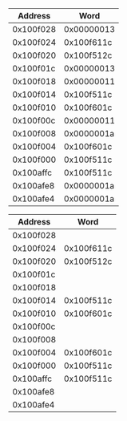 

|  Address  |    Word    |
| --------- | ---------- |
| 0x100f028 | 0x00000013 |
| 0x100f024 | 0x100f611c |
| 0x100f020 | 0x100f512c |
| 0x100f01c | 0x00000013 |
| 0x100f018 | 0x00000011 |
| 0x100f014 | 0x100f511c |
| 0x100f010 | 0x100f601c |
| 0x100f00c | 0x00000011 |
| 0x100f008 | 0x0000001a |
| 0x100f004 | 0x100f601c |
| 0x100f000 | 0x100f511c |
| 0x100affc | 0x100f511c |
| 0x100afe8 | 0x0000001a |
| 0x100afe4 | 0x0000001a |


| Address | Word |
| --- | --- |
| 0x100f028 | |
| 0x100f024 | 0x100f611c |
| 0x100f020 | 0x100f512c |
| 0x100f01c |  |
| 0x100f018 |  |
| 0x100f014 | 0x100f511c |
| 0x100f010 | 0x100f601c |
| 0x100f00c |  |
| 0x100f008 |  |
| 0x100f004 | 0x100f601c |
| 0x100f000 | 0x100f511c |
| 0x100affc | 0x100f511c |
| 0x100afe8 |  |
| 0x100afe4 |  |
